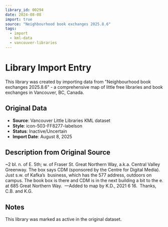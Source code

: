```yaml
---
library_id: 00294
date: 2024-08-08
import: true
source: "Neighbourhood book exchanges 2025.8.6"
tags:
  - import
  - kml-data
  - vancouver-libraries
---
```


# Library Import Entry

This library was created by importing data from "Neighbourhood book exchanges 2025.8.6" - a comprehensive map of little free libraries and book exchanges in Vancouver, BC, Canada.

## Original Data

- **Source**: Vancouver Little Libraries KML dataset
- **Style**: icon-503-FF8277-labelson
- **Status**: Inactive/Uncertain
- **Import Date**: August 8, 2025

## Description from Original Source

~2 bl. n. of E. 5th; w. of Fraser St.
	Great Northern Way, a.k.a. Central Valley Greenway. The box says CDM (sponsored by the Centre for Digital Media). Just s.w. of Kafka’s 
	business, which has the 577 address, outdoors on campus. The book box is there 	and CDM is in the next building a bit to the e. at 685 Great Northern Way. 
—Added to map by K.D., 2021 6 16.  
Thanks, C.B. and K.G.



## Notes

This library was marked as active in the original dataset.
